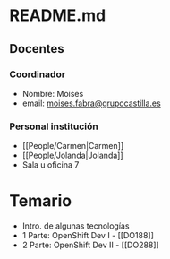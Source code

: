 # README.md

## Docentes

### Coordinador

- Nombre: Moises
- email: moises.fabra@grupocastilla.es

### Personal institución

- [[People/Carmen|Carmen]]
- [[People/Jolanda|Jolanda]]
- Sala u oficina 7

# Temario

- Intro. de algunas tecnologías
- 1 Parte: OpenShift Dev I - [[DO188]]
- 2 Parte: OpenShift Dev II - [[DO288]]


